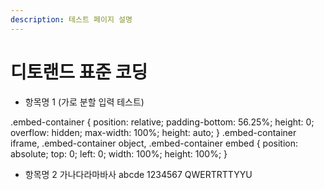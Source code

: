 ```yaml
---
description: 테스트 페이지 설명
---
```


# 디토랜드 표준 코딩

* 항목명 1 \(가로 분할 입력 테스트\)

.embed-container { position: relative; padding-bottom: 56.25%; height: 0; overflow: hidden; max-width: 100%; height: auto; } .embed-container iframe, .embed-container object, .embed-container embed { position: absolute; top: 0; left: 0; width: 100%; height: 100%; }

* 항목명 2 가나다라마바사 abcde 1234567  QWERTRTTYYU

